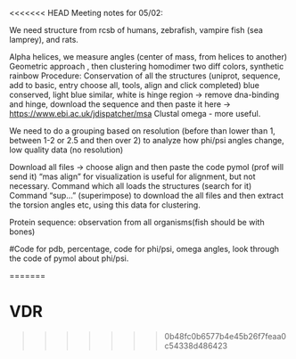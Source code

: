 <<<<<<< HEAD
Meeting notes for 05/02:

We need structure from rcsb of humans, zebrafish, vampire fish (sea lamprey), and rats.

Alpha helices, we measure angles (center of mass, from helices to another)
Geometric approach , then clustering
homodimer two diff colors, synthetic rainbow
Procedure: Conservation of all the structures (uniprot, sequence, add to basic, entry choose all, tools, align and click completed) blue conserved, light blue similar, white is hinge region -> remove dna-binding and hinge, download the sequence and then paste it here -> https://www.ebi.ac.uk/jdispatcher/msa Clustal omega - more useful. 


We need to do a grouping based on resolution (before than lower than 1, between 1-2 or 2.5 and then over 2) to analyze how phi/psi angles change, low quality data (no resolution)


Download all files -> choose align and then paste the code pymol (prof will send it) “mas align” for visualization is useful for alignment, but not necessary. 
Command which all loads the structures (search for it)
Command “sup…” (superimpose) to download the all files and then extract the torsion angles  etc, using this data for clustering.

Protein sequence:  observation from all organisms(fish should be with bones)

#Code for pdb, percentage, code for phi/psi, omega angles, look through the code of pymol about phi/psi.


=======
# VDR
>>>>>>> 0b48fc0b6577b4e45b26f7feaa0c54338d486423
